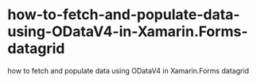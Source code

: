 # how-to-fetch-and-populate-data-using-ODataV4-in-Xamarin.Forms-datagrid
how to fetch and populate data using ODataV4 in Xamarin.Forms datagrid
